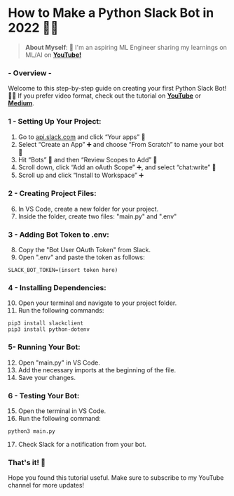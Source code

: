# How to Make a Python Slack Bot in 2022 🤖💛 <br />

> **About Myself**: 🤖 I'm an aspiring ML Engineer sharing my learnings on ML/AI on [**YouTube!**](https://www.youtube.com/@olivercarmont) <br />

### - Overview -
Welcome to this step-by-step guide on creating your first Python Slack Bot! 🤖💙 If you prefer video format, check out the tutorial on [**YouTube**](https://www.youtube.com/watch?v=DyzNPAuGtcU&ab_channel=OliverCarmont) or [**Medium**](https://medium.com/@olivercarmont/how-to-make-a-simple-python-slack-bot-828d4a2f982c).
<br />

### 1 - Setting Up Your Project:
1. Go to [api.slack.com](https://api.slack.com) and click “Your apps” 📱
2. Select “Create an App” ➕ and choose “From Scratch” to name your bot 🔡
3. Hit “Bots” 🤖 and then “Review Scopes to Add” 🔭
4. Scroll down, click “Add an oAuth Scope” ➕, and select “chat:write” 💬
5. Scroll up and click “Install to Workspace” ➕

### 2 - Creating Project Files:
6. In VS Code, create a new folder for your project.
7. Inside the folder, create two files: "main.py" and ".env"

### 3 - Adding Bot Token to .env:
8. Copy the "Bot User OAuth Token" from Slack.
9. Open ".env" and paste the token as follows:
 ```
 SLACK_BOT_TOKEN=(insert token here)
```

### 4 - Installing Dependencies:
10. Open your terminal and navigate to your project folder.
11. Run the following commands:
 ```
 pip3 install slackclient
 pip3 install python-dotenv
 ```

### 5- Running Your Bot:
12. Open "main.py" in VS Code.
13. Add the necessary imports at the beginning of the file.
14. Save your changes.

### 6 - Testing Your Bot:
15. Open the terminal in VS Code.
16. Run the following command:
 ```
 python3 main.py
 ```
17. Check Slack for a notification from your bot.

### That's it! 🎊
Hope you found this tutorial useful. Make sure to subscribe to my YouTube channel for more updates!
